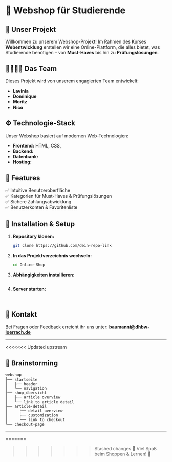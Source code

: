 # 📌 Webshop für Studierende

## 🛒 Unser Projekt
Willkommen zu unserem Webshop-Projekt! Im Rahmen des Kurses **Webentwicklung** erstellen wir eine Online-Plattform, die alles bietet, was Studierende benötigen – von **Must-Haves** bis hin zu **Prüfungslösungen**.

## 👨‍💻👩‍💻 Das Team
Dieses Projekt wird von unserem engagierten Team entwickelt:
- **Lavinia**
- **Dominique**
- **Moritz**
- **Nico**

## ⚙️ Technologie-Stack
Unser Webshop basiert auf modernen Web-Technologien:
- **Frontend:** HTML, CSS, 
- **Backend:** 
- **Datenbank:** 
- **Hosting:** 

## 🚀 Features
✅ Intuitive Benutzeroberfläche  
✅ Kategorien für Must-Haves & Prüfungslösungen  
✅ Sichere Zahlungsabwicklung  
✅ Benutzerkonten & Favoritenliste  


## 📌 Installation & Setup
1. **Repository klonen:**
   ```bash
   git clone https://github.com/dein-repo-link
   ```
2. **In das Projektverzeichnis wechseln:**
   ```bash
   cd Online-Shop
    ```
3. **Abhängigkeiten installieren:**
   ```bash
   
   ```
4. **Server starten:**
   ```bash
  
   ```

## 📩 Kontakt
Bei Fragen oder Feedback erreicht ihr uns unter: **baumanni@dhbw-loerrach.de**

---
<<<<<<< Updated upstream

## 🧠 Brainstorming
``` 
webshop
├── startseite
│   ├── header
│   └── navigation
├── shop_übersicht
│   ├── article overview
│   └── link to article detail
├── article-detail
│     ├── detail overview
│     ├── customization
│     └── link to checkout
└── checkout-page
```
---
=======
>>>>>>> Stashed changes
🎉 Viel Spaß beim Shoppen & Lernen! 🚀

